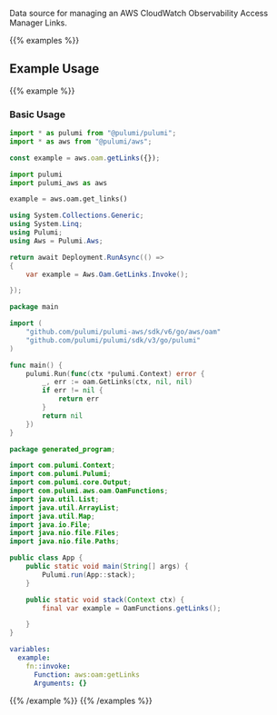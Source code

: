 Data source for managing an AWS CloudWatch Observability Access Manager Links.

{{% examples %}}
## Example Usage
{{% example %}}
### Basic Usage

```typescript
import * as pulumi from "@pulumi/pulumi";
import * as aws from "@pulumi/aws";

const example = aws.oam.getLinks({});
```
```python
import pulumi
import pulumi_aws as aws

example = aws.oam.get_links()
```
```csharp
using System.Collections.Generic;
using System.Linq;
using Pulumi;
using Aws = Pulumi.Aws;

return await Deployment.RunAsync(() => 
{
    var example = Aws.Oam.GetLinks.Invoke();

});
```
```go
package main

import (
	"github.com/pulumi/pulumi-aws/sdk/v6/go/aws/oam"
	"github.com/pulumi/pulumi/sdk/v3/go/pulumi"
)

func main() {
	pulumi.Run(func(ctx *pulumi.Context) error {
		_, err := oam.GetLinks(ctx, nil, nil)
		if err != nil {
			return err
		}
		return nil
	})
}
```
```java
package generated_program;

import com.pulumi.Context;
import com.pulumi.Pulumi;
import com.pulumi.core.Output;
import com.pulumi.aws.oam.OamFunctions;
import java.util.List;
import java.util.ArrayList;
import java.util.Map;
import java.io.File;
import java.nio.file.Files;
import java.nio.file.Paths;

public class App {
    public static void main(String[] args) {
        Pulumi.run(App::stack);
    }

    public static void stack(Context ctx) {
        final var example = OamFunctions.getLinks();

    }
}
```
```yaml
variables:
  example:
    fn::invoke:
      Function: aws:oam:getLinks
      Arguments: {}
```
{{% /example %}}
{{% /examples %}}